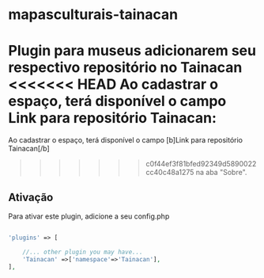 # mapasculturais-tainacan
Plugin para museus adicionarem seu respectivo repositório no Tainacan
<<<<<<< HEAD
Ao cadastrar o espaço, terá disponível o campo **Link para repositório Tainacan:**
=======
Ao cadastrar o espaço, terá disponível o campo [b]Link para repositório Tainacan[/b]
>>>>>>> c0f44ef3f81bfed92349d5890022cc40c48a1275
na aba "Sobre".

## Ativação

Para ativar este plugin, adicione a seu config.php

```PHP

'plugins' => [

    //... other plugin you may have...
    'Tainacan' =>['namespace'=>'Tainacan'],
],

```
